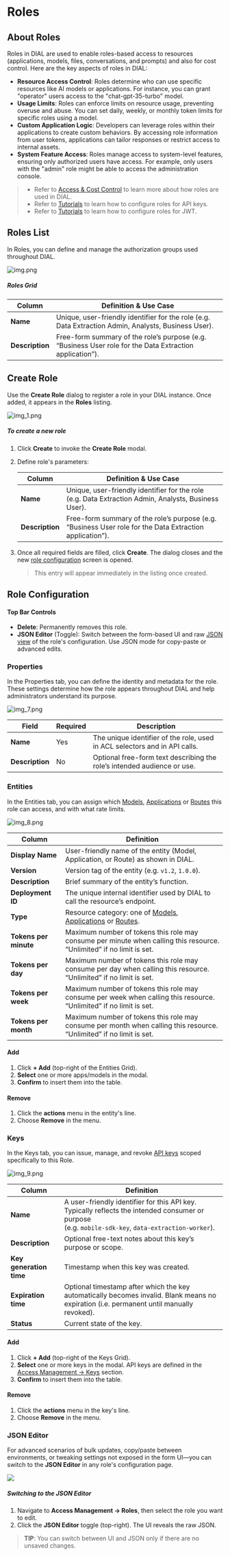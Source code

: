 # Roles

## About Roles

Roles in DIAL are used to enable roles-based access to resources (applications, models, files, conversations, and prompts) and also for cost control. Here are the key aspects of roles in DIAL:

* **Resource Access Control**: Roles determine who can use specific resources like AI models or applications. For instance, you can grant "operator" users access to the "chat-gpt-35-turbo" model.
* **Usage Limits**: Roles can enforce limits on resource usage, preventing overuse and abuse. You can set daily, weekly, or monthly token limits for specific roles using a model.
* **Custom Application Logic**: Developers can leverage roles within their applications to create custom behaviors. By accessing role information from user tokens, applications can tailor responses or restrict access to internal assets.
* **System Feature Access**: Roles manage access to system-level features, ensuring only authorized users have access. For example, only users with the "admin" role might be able to access the administration console.

> * Refer to [Access & Cost Control](/docs/platform/3.core/2.access-control-intro.md) to learn more about how roles are used in DIAL.
> * Refer to [Tutorials](/docs/tutorials/2.devops/2.auth-and-access-control/1.api-key-roles.md) to learn how to configure roles for API keys.
> * Refer to [Tutorials](/docs/tutorials/2.devops/2.auth-and-access-control/2.chat-users-roles.md) to learn how to configure roles for JWT.

## Roles List

In Roles, you can define and manage the authorization groups used throughout DIAL. 

![img.png](img/img_37.png)

##### Roles Grid

| Column          | Definition & Use Case|
|-----------------|-----------------------------------------------------------------------------------------------------------|
| **Name**        | Unique, user-friendly identifier for the role (e.g. Data Extraction Admin, Analysts, Business User).     |
| **Description** | Free-form summary of the role’s purpose (e.g. “Business User role for the Data Extraction application”).  |

## Create Role

Use the **Create Role** dialog to register a role in your DIAL instance. Once added, it appears in the **Roles** listing.

![img_1.png](img/img_38.png)

##### To create a new role

1. Click **Create** to invoke the **Create Role** modal.
2. Define role's parameters:

    | Column          | Definition & Use Case|
    |-----------------|-----------------------------------------------------------------------------------------------------------|
    | **Name**        | Unique, user-friendly identifier for the role (e.g. Data Extraction Admin, Analysts, Business User).     |
    | **Description** | Free-form summary of the role’s purpose (e.g. “Business User role for the Data Extraction application”).  |

3. Once all required fields are filled, click **Create**. The dialog closes and the new [role configuration](#role-configuration) screen is opened.

    > This entry will appear immediately in the listing once created.


## Role Configuration

#### Top Bar Controls

* **Delete**: Permanently removes this role.
* **JSON Editor** (Toggle): Switch between the form-based UI and raw [JSON view](#json-editor) of the role's configuration. Use JSON mode for copy-paste or advanced edits.

### Properties

In the Properties tab, you can define the identity and metadata for the role. These settings determine how the role appears throughout DIAL and help administrators understand its purpose.

![img_7.png](img/img_39.png)


| Field           | Required | Description                                                                 |
|-----------------|-----------|-----------------------------------------------------------------------------|
| **Name**        | Yes   | The unique identifier of the role, used in ACL selectors and in API calls. |
| **Description** | No        | Optional free-form text describing the role’s intended audience or use.     |


### Entities

In the Entities tab, you can assign which [Models](/docs/platform/11.admin-panel/entities-models.md), [Applications](/docs/platform/11.admin-panel/entities-applications.md) or [Routes](/docs/platform/11.admin-panel/entities-routes.md) this role can access, and with what rate limits.

![img_8.png](img/img_40.png)

| Column                | Definition                       |
| --------------------- |-----------------------------------------------------------------------------------------------------------------------|
| **Display Name**      | User-friendly name of the entity (Model, Application, or Route) as shown in DIAL.                                    |
| **Version**           | Version tag of the entity (e.g. `v1.2`, `1.0.0`).                                                                     |
| **Description**       | Brief summary of the entity’s function.                                                                               |
| **Deployment ID**     | The unique internal identifier used by DIAL to call the resource’s endpoint.                                          |
| **Type**              | Resource category: one of [Models](/docs/platform/11.admin-panel/entities-models.md), [Applications](/docs/platform/11.admin-panel/entities-applications.md) or [Routes](/docs/platform/11.admin-panel/entities-routes.md).                                                |
| **Tokens per minute** | Maximum number of tokens this role may consume per minute when calling this resource. “Unlimited” if no limit is set. |
| **Tokens per day**    | Maximum number of tokens this role may consume per day when calling this resource. “Unlimited” if no limit is set.    |
| **Tokens per week**   | Maximum number of tokens this role may consume per week when calling this resource. “Unlimited” if no limit is set.   |
| **Tokens per month**  | Maximum number of tokens this role may consume per month when calling this resource. “Unlimited” if no limit is set.  |

#### Add

1. Click **+ Add** (top-right of the Entities Grid).
2. **Select** one or more apps/models in the modal.
3. **Confirm** to insert them into the table.

#### Remove
 
1. Click the **actions** menu in the entity's line.
2. Choose **Remove** in the menu.

### Keys

In the Keys tab, you can issue, manage, and revoke [API keys](/docs/platform/11.admin-panel/access-management-keys.md) scoped specifically to this Role.

![img_9.png](img/img_41.png)

| Column                  | Definition      |
|-------------------------|------|
| **Name**                | A user-friendly identifier for this API key. Typically reflects the intended consumer or purpose<br />(e.g. `mobile-sdk-key`, `data-extraction-worker`). |
| **Description**         | Optional free-text notes about this key’s purpose or scope.     |
| **Key generation time** | Timestamp when this key was created.|
| **Expiration time**     | Optional timestamp after which the key automatically becomes invalid. Blank means no expiration (i.e. permanent until manually revoked).             |
| **Status**              | Current state of the key.|

#### Add

1. Click **+ Add** (top-right of the Keys Grid).
2. **Select** one or more keys in the modal. API keys are defined in the [Access Management → Keys](/docs/platform/11.admin-panel/access-management-keys.md) section.
3. **Confirm** to insert them into the table.

#### Remove
 
1. Click the **actions** menu in the key's line.
2. Choose **Remove** in the menu.

### JSON Editor

For advanced scenarios of bulk updates, copy/paste between environments, or tweaking settings not exposed in the form UI—you can switch to the **JSON Editor** in any role's configuration page.

![](img/74.png)

##### Switching to the JSON Editor

1. Navigate to **Access Management → Roles**, then select the role you want to edit.
2. Click the **JSON Editor** toggle (top-right). The UI reveals the raw JSON.

> **TIP**: You can switch between UI and JSON only if there are no unsaved changes.

